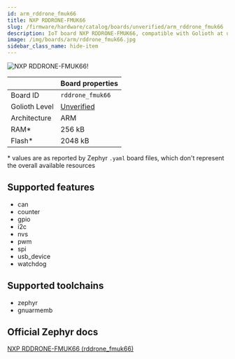```yaml
---
id: arm_rddrone_fmuk66
title: NXP RDDRONE-FMUK66
slug: /firmware/hardware/catalog/boards/unverified/arm_rddrone_fmuk66
description: IoT board NXP RDDRONE-FMUK66, compatible with Golioth at unverified level.
image: /img/boards/arm/rddrone_fmuk66.jpg
sidebar_class_name: hide-item
---
```


[//]: # (This is an auto-generated file, do not edit! Changes to it will be lost upon re-generation)

![NXP RDDRONE-FMUK66!](/img/boards/arm/rddrone_fmuk66.jpg "NXP RDDRONE-FMUK66")

|                | Board properties     |
| -------------  | -------------------- |
| Board ID       | `rddrone_fmuk66` |
| Golioth Level  | [Unverified](/firmware/hardware#unverified-boards) |
| Architecture   | ARM |
| RAM*           | 256 kB |
| Flash*         | 2048 kB |

\* values are as reported by Zephyr `.yaml` board files, which don't represent the overall available resources



## Supported features

* can
* counter
* gpio
* i2c
* nvs
* pwm
* spi
* usb_device
* watchdog

## Supported toolchains

* zephyr
* gnuarmemb

## Official Zephyr docs

[NXP RDDRONE-FMUK66 (rddrone_fmuk66)](https://docs.zephyrproject.org/latest/boards/arm/rddrone_fmuk66/doc/index.html)
